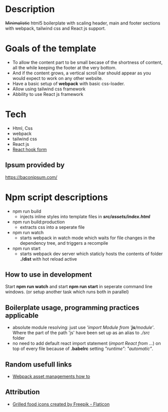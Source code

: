 
# Description

~~Minimalistic~~ html5 boilerplate with scaling header, main and footer sections with webpack,  tailwind css and React js support.

# Goals of the template

+ To allow the content part to be small becase of the shortness of content, all the while keeping the footer at the very bottom.
+ And if the content grows, a vertical scroll bar should appear as you would expect to work on any other website.
+ Have a basic setup of **webpack** with basic css-loader.
+ Allow using tailwind css framework
+ Abbility to use React js framework

# Tech

+ Html, Css
+ webpack
+ tailwind css
+ React js
+ [React hook form](https://react-hook-form.com/)

## Ipsum provided by

https://baconipsum.com/

# Npm script descriptions

 - npm run build
   - injects inline styles into template files in ***src/assets/index.html***
 - npm run build:production
   - extracts css into a seperate file
 - npm run watch
   - starts webpack in watch mode which waits for file changes in the dependency tree, and triggers a recompile
 - npm run start
   - starts webpack dev server which staticly hosts the contents of folder **./dist** with hot reload active

## How to use in development

Start **npm run watch** and start **npm run start** in seperate command line windows. (or setup another task which runs both in parallel)

## Boilerplate usage, programming practices applicable
- absolute module resolving: just use *'import Module from '**js**/module'*. Where the part of the path 'js' have been set up as an alias to *./src* folder
- no need to add default react import statement (*import React from ...*) on top of every file because of **.babelrc** setting *"runtime": "automatic"*.

## Random usefull links
- [Webpack asset managements how to](https://webpack.js.org/guides/asset-modules/)

## Attribution
- [Grilled food icons created by Freepik - Flaticon](https://www.flaticon.com/free-icons/grilled-food)
